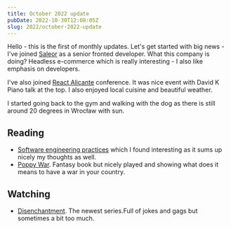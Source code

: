 ```yaml
---
title: October 2022 update
pubDate: 2022-10-30T12:08:05Z
slug: 2022/october-2022-update
---
```


Hello - this is the first of monthly updates. Let's get started with big news - I've joined [Saleor](https://saleor.io/) as a senior fronted developer. What this company is doing? Headless e-commerce which is really interesting - I also like emphasis on developers.

I've also joined [React Alicante](https://reactalicante.es/) conference. It was nice event with David K Piano talk at the top. I also enjoyed local cuisine and beautiful weather.

I started going back to the gym and walking with the dog as there is still around 20 degrees in Wrocław with sun.

## Reading

- [Software engineering practices](https://simonwillison.net/2022/Oct/1/software-engineering-practices/) which I found interesting as it sums up nicely my thoughts as well.
- [Poppy War](https://www.goodreads.com/book/show/35068705-the-poppy-war). Fantasy book but nicely played and showing what does it means to have a war in your country.

## Watching

- [Disenchantment](<https://en.wikipedia.org/wiki/Disenchantment_(TV_series)>). The newest series.Full of jokes and gags but sometimes a bit too much.
